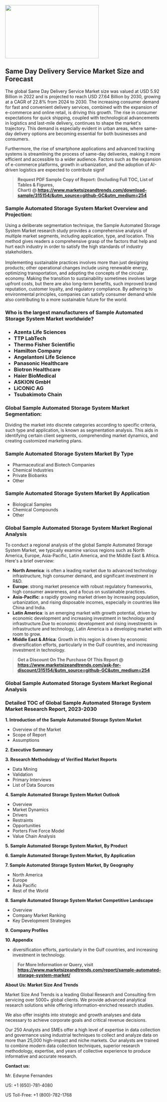 <p><img class="alignnone size-medium wp-image-20088" src="https://ffe5etoiles.com/wp-content/uploads/2024/12/MST1-300x171.png" alt="" width="300" height="171" /></p><h2>Same Day Delivery Service Market Size and Forecast</h2><p>The global Same Day Delivery Service Market size was valued at USD 5.92 Billion in 2022 and is projected to reach USD 27.64 Billion by 2030, growing at a CAGR of 22.8% from 2024 to 2030. The increasing consumer demand for fast and convenient delivery services, combined with the expansion of e-commerce and online retail, is driving this growth. The rise in consumer expectations for quick shipping, coupled with technological advancements in logistics and last-mile delivery, continues to shape the market's trajectory. This demand is especially evident in urban areas, where same-day delivery options are becoming essential for both businesses and consumers.</p><p>Furthermore, the rise of smartphone applications and advanced tracking systems is streamlining the process of same-day deliveries, making it more efficient and accessible to a wider audience. Factors such as the expansion of e-commerce platforms, growth in urbanization, and the adoption of AI-driven logistics are expected to contribute signif</p><blockquote id="" class=""><strong>Request PDF Sample Copy of Report: (Including Full TOC, List of Tables &amp; Figures, Chart)&nbsp;@&nbsp;<strong><a href="https://www.marketsizeandtrends.com/download-sample/315154/&utm_source=github-GC&utm_medium=254" target="_blank">https://www.marketsizeandtrends.com/download-sample/315154/&utm_source=github-GC&utm_medium=254</a></strong></strong></blockquote><h3 id="" class="">Sample Automated Storage System Market&nbsp;Overview and Projection:</h3><p id="" class="">Using a deliberate segmentation technique, the Sample Automated Storage System Market research study provides a comprehensive analysis of multiple market segments, including application, type, and location. This method gives readers a comprehensive grasp of the factors that help and hurt each industry in order to satisfy the high standards of industry stakeholders. <br /> <br />Implementing sustainable practices involves more than just designing products; other operational changes include using renewable energy, optimizing transportation, and adopting the concepts of the circular economy. Making the transition to sustainability sometimes involves large upfront costs, but there are also long-term benefits, such improved brand reputation, customer loyalty, and regulatory compliance. By adhering to environmental principles, companies can satisfy consumer demand while also contributing to a more sustainable future for the world.</p><h3 id="" class="">Who is the largest manufacturers of&nbsp;Sample Automated Storage System Market worldwide?</h3><h3 class=""><p><ul><li>Azenta Life Sciences </li><li> TTP LabTech </li><li> Thermo Fisher Scientific </li><li> Hamilton Company </li><li> Angelantoni Life Science </li><li> Panasonic Healthcare </li><li> Biotron Healthcare </li><li> Haier BioMedical </li><li> ASKION GmbH </li><li> LiCONiC AG </li><li> Tsubakimoto Chain</li></ul></p></h3><h3 id="" class="">Global&nbsp;Sample Automated Storage System Market Segmentation:</h3><p id="" class="">Dividing the market into discrete categories according to specific criteria, such type and application, is known as segmentation analysis. This aids in identifying certain client segments, comprehending market dynamics, and creating customized marketing plans.</p><h3 id="" class="">Sample Automated Storage System Market&nbsp;By Type</h3><p><p><ul><li>Pharmaceutical and Biotech Companies</li><li> Chemical Industries</li><li> Private Biobanks</li><li> Other</p></li></ul></p></p><h3 id="" class="">Sample Automated Storage System Market&nbsp;By Application</h3><p class=""><p><ul><li>Biological Samples</li><li> Chemical Compounds</li><li> Other</li></ul></p></p><h3 id="" class="">Global Sample Automated Storage System Market Regional Analysis</h3><p id="" class="">To conduct a regional analysis of the global Sample Automated Storage System Market, we typically examine various regions such as North America, Europe, Asia-Pacific, Latin America, and the Middle East &amp; Africa. Here's a brief overview:</p><ul><li><strong>North America</strong>: is often a leading market due to advanced technology infrastructure, high consumer demand, and significant investment in R&amp;D.</li><li><strong>Europe</strong>: strong market presence with robust regulatory frameworks, high consumer awareness, and a focus on sustainable practices.</li><li><strong>Asia-Pacific</strong>: a rapidly growing market driven by increasing population, urbanization, and rising disposable incomes, especially in countries like China and India.</li><li><strong>Latin America</strong>: is an emerging market with growth potential, driven by economic development and increasing investment in technology and infrastructure.Due to economic development and rising investments in infrastructure and technology, Latin America is a developing market with room to grow.</li><li><strong>Middle East &amp; Africa</strong>: Growth in this region is driven by economic diversification efforts, particularly in the Gulf countries, and increasing investment in technology.</li></ul><blockquote id="" class=""><strong>Get a Discount On The Purchase Of This Report @ <strong><a href="https://www.marketsizeandtrends.com/ask-for-discount/315154/&utm_source=github-GC&utm_medium=254" target="_blank">https://www.marketsizeandtrends.com/ask-for-discount/315154/&utm_source=github-GC&utm_medium=254</a></strong></strong></blockquote><h3 id="" class="">Global Sample Automated Storage System Market Regional Analysis</h3><h3 id="" class="">Detailed TOC of Global Sample Automated Storage System Market Research Report, 2023-2030</h3><p id="" class=""><strong>1. Introduction of the Sample Automated Storage System Market</strong></p><ul><li>Overview of the Market</li><li>Scope of Report</li><li>Assumptions</li></ul><p id="" class=""><strong>2. Executive Summary</strong></p><p id="" class=""><strong>3. Research Methodology of Verified Market Reports</strong></p><ul><li>Data Mining</li><li>Validation</li><li>Primary Interviews</li><li>List of Data Sources</li></ul><p id="" class=""><strong>4. Sample Automated Storage System Market Outlook</strong></p><ul><li>Overview</li><li>Market Dynamics</li><li>Drivers</li><li>Restraints</li><li>Opportunities</li><li>Porters Five Force Model</li><li>Value Chain Analysis</li></ul><p id="" class=""><strong>5. Sample Automated Storage System Market, By Product</strong></p><p id="" class=""><strong>6. Sample Automated Storage System Market, By Application</strong></p><p id="" class=""><strong>7. Sample Automated Storage System Market, By Geography</strong></p><ul><li>North America</li><li>Europe</li><li>Asia Pacific</li><li>Rest of the World</li></ul><p id="" class=""><strong>8. Sample Automated Storage System Market Competitive Landscape</strong></p><ul><li>Overview</li><li>Company Market Ranking</li><li>Key Development Strategies</li></ul><p id="" class=""><strong>9. Company Profiles</strong></p><p id="" class=""><strong>10. Appendix</strong></p><ul><li>diversification efforts, particularly in the Gulf countries, and increasing investment in technology.</li></ul><blockquote id="" class=""><strong>For More Information or Query, visit <strong><strong><a href="https://www.marketsizeandtrends.com/report/sample-automated-storage-system-market/" target="_blank">https://www.marketsizeandtrends.com/report/sample-automated-storage-system-market/</a></strong></strong></strong></blockquote><p id="" class=""><strong>About Us: Market Size And Trends</strong></p><p id="" class="">Market Size And Trends is a leading Global Research and Consulting firm servicing over 5000+ global clients. We provide advanced analytical research solutions while offering information-enriched research studies.</p><p id="" class="">We also offer insights into strategic and growth analyses and data necessary to achieve corporate goals and critical revenue decisions.</p><p id="" class="">Our 250 Analysts and SMEs offer a high level of expertise in data collection and governance using industrial techniques to collect and analyze data on more than 25,000 high-impact and niche markets. Our analysts are trained to combine modern data collection techniques, superior research methodology, expertise, and years of collective experience to produce informative and accurate research.</p><p id="" class=""><strong>Contact us:</strong></p><p id="" class="">Mr. Edwyne Fernandes</p><p id="" class="">US: +1 (650)-781-4080</p><p id="" class="">US Toll-Free: +1 (800)-782-1768</p>
